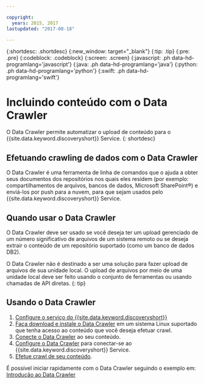 ```yaml
---

copyright:
  years: 2015, 2017
lastupdated: "2017-08-18"

---
```


{:shortdesc: .shortdesc}
{:new_window: target="_blank"}
{:tip: .tip}
{:pre: .pre}
{:codeblock: .codeblock}
{:screen: .screen}
{:javascript: .ph data-hd-programlang='javascript'}
{:java: .ph data-hd-programlang='java'}
{:python: .ph data-hd-programlang='python'}
{:swift: .ph data-hd-programlang='swift'}

# Incluindo conteúdo com o Data Crawler

O Data Crawler permite automatizar o upload de conteúdo para o
{{site.data.keyword.discoveryshort}} Service.
{: shortdesc}

## Efetuando crawling de dados com o Data Crawler

O Data Crawler é uma ferramenta de linha de comandos que o ajuda a obter seus documentos dos
repositórios nos quais eles residem (por exemplo: compartilhamentos de arquivos, bancos de dados, Microsoft
SharePoint&reg;) e enviá-los por push para a nuvem, para que sejam usados pelo
{{site.data.keyword.discoveryshort}} Service.

## Quando usar o Data Crawler

O Data Crawler deve ser usado se você deseja ter um upload gerenciado de um número significativo de
arquivos de um sistema remoto ou se deseja extrair o conteúdo de um repositório suportado (como um banco
de dados DB2).

O Data Crawler não é destinado a ser uma solução para fazer upload de arquivos de sua unidade local. 
O upload de arquivos por meio de uma unidade local deve ser feito usando o conjunto de ferramentas ou
usando chamadas de API diretas.
{: tip}

## Usando o Data Crawler

1. [Configure o
serviço do {{site.data.keyword.discoveryshort}}](/docs/services/discovery/building.html#configuring-your-service)
1. [Faça download e instale o Data
Crawler](/docs/services/discovery/data-crawler-install.html) em um sistema Linux suportado que tenha acesso ao conteúdo que você deseja efetuar crawl.
1. [Conecte o Data Crawler](/docs/services/discovery/data-crawler-seeds.html) ao seu
conteúdo.
1. [Configure o Data Crawler](/docs/services/discovery/data-crawler-discovery.html)
para conectar-se ao {{site.data.keyword.discoveryshort}} Service.
1. [Efetue crawl de seu conteúdo](/docs/services/discovery/data-crawler-run.html).

É possível iniciar rapidamente com o Data Crawler seguindo o exemplo em:
[Introdução ao Data Crawler](/docs/services/discovery/data-crawler-qs.html)
